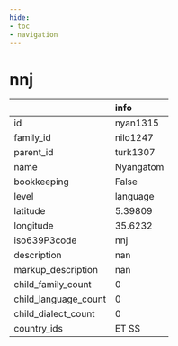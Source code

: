 ```yaml
---
hide:
- toc
- navigation
---
```

# nnj
|                      | info      |
|:---------------------|:----------|
| id                   | nyan1315  |
| family_id            | nilo1247  |
| parent_id            | turk1307  |
| name                 | Nyangatom |
| bookkeeping          | False     |
| level                | language  |
| latitude             | 5.39809   |
| longitude            | 35.6232   |
| iso639P3code         | nnj       |
| description          | nan       |
| markup_description   | nan       |
| child_family_count   | 0         |
| child_language_count | 0         |
| child_dialect_count  | 0         |
| country_ids          | ET SS     |